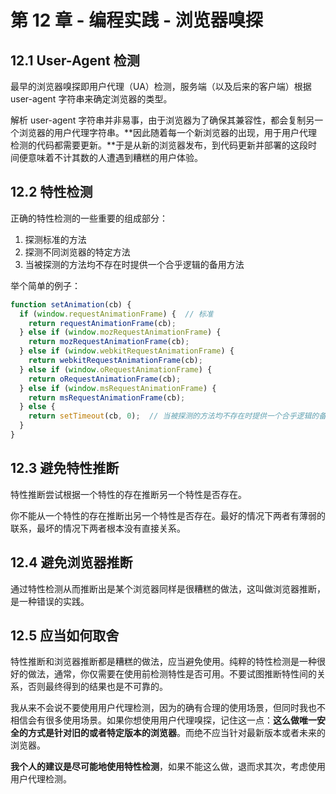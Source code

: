 # 第 12 章 - 编程实践 - 浏览器嗅探

## 12.1 User-Agent 检测

最早的浏览器嗅探即用户代理（UA）检测，服务端（以及后来的客户端）根据 user-agent 字符串来确定浏览器的类型。

解析 user-agent 字符串并非易事，由于浏览器为了确保其兼容性，都会复制另一个浏览器的用户代理字符串。**因此随着每一个新浏览器的出现，用于用户代理检测的代码都需要更新。**于是从新的浏览器发布，到代码更新并部署的这段时间便意味着不计其数的人遭遇到糟糕的用户体验。

## 12.2 特性检测

正确的特性检测的一些重要的组成部分：

1. 探测标准的方法
2. 探测不同浏览器的特定方法
3. 当被探测的方法均不存在时提供一个合乎逻辑的备用方法

举个简单的例子：

```javascript
function setAnimation(cb) {
  if (window.requestAnimationFrame) {  // 标准
    return requestAnimationFrame(cb);
  } else if (window.mozRequestAnimationFrame) {
    return mozRequestAnimationFrame(cb);
  } else if (window.webkitRequestAnimationFrame) {
    return webkitRequestAnimationFrame(cb);
  } else if (window.oRequestAnimationFrame) {
    return oRequestAnimationFrame(cb);
  } else if (window.msRequestAnimationFrame) {
    return msRequestAnimationFrame(cb);
  } else {
    return setTimeout(cb, 0);  // 当被探测的方法均不存在时提供一个合乎逻辑的备用方法
  }
}
```

## 12.3 避免特性推断

特性推断尝试根据一个特性的存在推断另一个特性是否存在。

你不能从一个特性的存在推断出另一个特性是否存在。最好的情况下两者有薄弱的联系，最坏的情况下两者根本没有直接关系。

## 12.4 避免浏览器推断

通过特性检测从而推断出是某个浏览器同样是很糟糕的做法，这叫做浏览器推断，是一种错误的实践。

## 12.5 应当如何取舍

特性推断和浏览器推断都是糟糕的做法，应当避免使用。纯粹的特性检测是一种很好的做法，通常，你仅需要在使用前检测特性是否可用。不要试图推断特性间的关系，否则最终得到的结果也是不可靠的。

我从来不会说不要使用用户代理检测，因为的确有合理的使用场景，但同时我也不相信会有很多使用场景。如果你想使用用户代理嗅探，记住这一点：**这么做唯一安全的方式是针对旧的或者特定版本的浏览器**。而绝不应当针对最新版本或者未来的浏览器。

**我个人的建议是尽可能地使用特性检测**，如果不能这么做，退而求其次，考虑使用用户代理检测。
